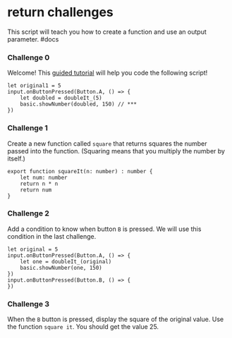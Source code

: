# return challenges

This script will teach you how to create a function and use an output parameter. #docs

### Challenge 0

Welcome! This [guided tutorial](/microbit/lessons/return/tutorial) will help you code the following script!

```
let original1 = 5
input.onButtonPressed(Button.A, () => {
    let doubled = doubleIt_(5)
    basic.showNumber(doubled, 150) // ***
})
```

### Challenge 1

Create a new function called `square` that returns squares the number passed into the function. (Squaring means that you multiply the number by itself.)

```
export function squareIt(n: number) : number {
    let num: number
    return n * n
    return num
}
```

### Challenge 2

Add a condition to know when button `B` is pressed. We will use this condition in the last challenge.

```
let original = 5
input.onButtonPressed(Button.A, () => {
    let one = doubleIt_(original)
    basic.showNumber(one, 150)
})
input.onButtonPressed(Button.B, () => {
})
```

### Challenge 3

When the `B` button is pressed, display the square of the original value. Use the function `square it`. You should get the value 25.

